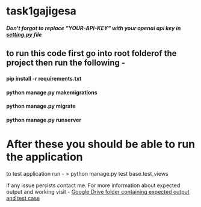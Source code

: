 # task1gajigesa
<h5> Don't forgot to replace "YOUR-API-KEY" with your openai api key in <u>setting.py</u> file <h2>

to run this code first go into root folderof the project 
then run the following - 
<h4> pip install -r requirements.txt</h4>
<h4>python manage.py makemigrations</h4>
  <h4>python manage.py migrate</h4>
    <h4>python manage.py runserver</h4>
      
# After these you should be able to run the application
   <p>to test application run - > python manage.py test base.test_views</p>
   if any issue persists contact me.
For more information about expected output and working visit - <a href="https://drive.google.com/drive/folders/18w0DVCmQjuOUTs2mrH2Kt6cOnGSp-kAY?usp=sharing">Google Drive folder containing expected output and test case</a>
